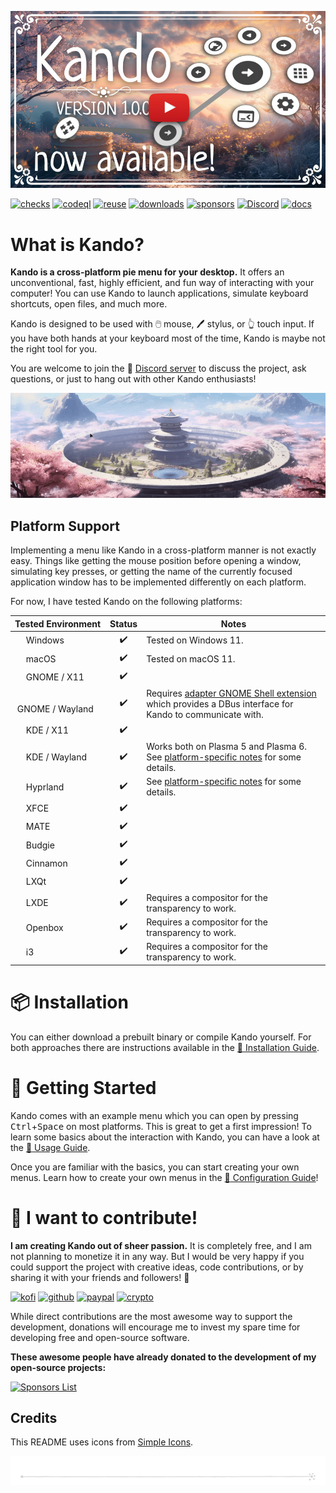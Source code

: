 <!--
SPDX-FileCopyrightText: Simon Schneegans <code@simonschneegans.de>
SPDX-License-Identifier: CC-BY-4.0
-->

<p align="center">
  <a href="https://www.youtube.com/watch?v=vOE7EAlPUwE"><img src="docs/img/video.jpg" /></a>
</p>

[![checks](https://github.com/kando-menu/kando/workflows/Checks/badge.svg?branch=main)](https://github.com/kando-menu/kando/actions)
[![codeql](https://github.com/kando-menu/kando/workflows/CodeQL/badge.svg)](https://github.com/kando-menu/kando/actions)
[![reuse](https://api.reuse.software/badge/github.com/kando-menu/kando)](https://api.reuse.software/info/github.com/kando-menu/kando)
[![downloads](https://img.shields.io/github/downloads/kando-menu/kando/total?label=Downloads)](https://github.com/kando-menu/kando/releases)
[![sponsors](https://gist.githubusercontent.com/Schneegans/2d06edf0937c480951feb86b9e719304/raw/weekly.svg)](https://schneegans.github.io/sponsors/)
[![Discord](https://img.shields.io/discord/1124300911574003732?logo=discord&label=Discord&color=%235865f2)](https://discord.gg/hZwbVSDkhy)
[![docs](https://img.shields.io/badge/Documentation-online-purple.svg?labelColor=303030)](docs/README.md)

# What is Kando?

**Kando is a cross-platform pie menu for your desktop.** It offers an unconventional, fast, highly efficient, and fun way of interacting with your computer! You can use Kando to launch applications, simulate keyboard shortcuts, open files, and much more. 

Kando is designed to be used with 🖱️ mouse, 🖊️ stylus, or 👆 touch input. If you have both hands at your keyboard most of the time, Kando is maybe not the right tool for you.

You are welcome to join the 💬 [Discord server](https://discord.gg/hZwbVSDkhy) to discuss the project, ask questions, or just to hang out with other Kando enthusiasts!

<p align="center">
  <img src="docs/img/kando.gif"/>
</p>


## Platform Support

Implementing a menu like Kando in a cross-platform manner is not exactly easy.
Things like getting the mouse position before opening a window, simulating key presses, or getting the name of the currently focused application window has to be implemented differently on each platform.

For now, I have tested Kando on the following platforms:

Tested Environment | Status | Notes
:-- | :---: | ---
<img height="14" width="14" src="https://upload.wikimedia.org/wikipedia/commons/c/c4/Windows_logo_-_2021_%28Black%29.svg" /> Windows | :heavy_check_mark: | Tested on Windows 11.
<img height="14" width="14" src="https://cdn.simpleicons.org/apple" /> macOS | :heavy_check_mark: | Tested on macOS 11.
<img height="14" width="14" src="https://cdn.simpleicons.org/linux/black" /> GNOME / X11 | :heavy_check_mark: |
<img height="14" width="14" src="https://cdn.simpleicons.org/linux/black" /> GNOME / Wayland | :heavy_check_mark: | Requires [adapter GNOME Shell extension](https://github.com/kando-menu/gnome-shell-integration) which provides a DBus interface for Kando to communicate with.
<img height="14" width="14" src="https://cdn.simpleicons.org/linux/black" /> KDE / X11 | :heavy_check_mark: |
<img height="14" width="14" src="https://cdn.simpleicons.org/linux/black" /> KDE / Wayland | :heavy_check_mark: | Works both on Plasma 5 and Plasma 6. See [platform-specific notes](docs/installing.md#platform-specific-notes) for some details.
<img height="14" width="14" src="https://cdn.simpleicons.org/linux/black" /> Hyprland | :heavy_check_mark: | See [platform-specific notes](docs/installing.md#platform-specific-notes) for some details.
<img height="14" width="14" src="https://cdn.simpleicons.org/linux/black" /> XFCE | :heavy_check_mark: |
<img height="14" width="14" src="https://cdn.simpleicons.org/linux/black" /> MATE | :heavy_check_mark: |
<img height="14" width="14" src="https://cdn.simpleicons.org/linux/black" /> Budgie | :heavy_check_mark: |
<img height="14" width="14" src="https://cdn.simpleicons.org/linux/black" /> Cinnamon | :heavy_check_mark: |
<img height="14" width="14" src="https://cdn.simpleicons.org/linux/black" /> LXQt | :heavy_check_mark: |
<img height="14" width="14" src="https://cdn.simpleicons.org/linux/black" /> LXDE | :heavy_check_mark: | Requires a compositor for the transparency to work.
<img height="14" width="14" src="https://cdn.simpleicons.org/linux/black" /> Openbox | :heavy_check_mark: | Requires a compositor for the transparency to work.
<img height="14" width="14" src="https://cdn.simpleicons.org/linux/black" /> i3 | :heavy_check_mark: | Requires a compositor for the transparency to work.


# :package: Installation

You can either download a prebuilt binary or compile Kando yourself.
For both approaches there are instructions available in the [:memo: Installation Guide](docs/installing.md).

# :rocket: Getting Started

Kando comes with an example menu which you can open by pressing <kbd>Ctrl</kbd>+<kbd>Space</kbd> on most platforms.
This is great to get a first impression!
To learn some basics about the interaction with Kando, you can have a look at the [:memo: Usage Guide](docs/usage.md).

Once you are familiar with the basics, you can start creating your own menus.
Learn how to create your own menus in the [:memo: Configuration Guide](docs/configuring.md)!

# :revolving_hearts: I want to contribute!

**I am creating Kando out of sheer passion.** It is completely free, and I am not planning to monetize it in any way.
But I would be very happy if you could support the project with creative ideas, code contributions, or by sharing it with your friends and followers! 💖

[![kofi](https://img.shields.io/badge/Donate-on_Ko--fi-ff5e5b?logo=ko-fi)](https://ko-fi.com/schneegans)
[![github](https://img.shields.io/badge/Donate-on_GitHub-purple?logo=github)](https://github.com/sponsors/Schneegans)
[![paypal](https://img.shields.io/badge/Donate-on_PayPal-009cde?logo=paypal)](https://www.paypal.com/donate/?hosted_button_id=3F7UFL8KLVPXE)
[![crypto](https://img.shields.io/badge/Donate-some_Crypto-f7931a?logo=bitcoin)](https://schneegans.cb.id)

While direct contributions are the most awesome way to support the development, donations will encourage me to invest my spare time for developing free and open-source software.

**These awesome people have already donated to the development of my open-source projects:**

<a href="https://schneegans.github.io/sponsors/">
  <picture>
    <source media="(prefers-color-scheme: dark)" srcset="https://schneegans.github.io/sponsors/sponsors_dark_small.svg">
    <img alt="Sponsors List" src="https://schneegans.github.io/sponsors/sponsors_light_small.svg#gh-light-mode-only">
  </picture>
</a>

## Credits

This README uses icons from [Simple Icons](https://simpleicons.org/).

<p align="center"><img src ="docs/img/hr.svg" /></p>